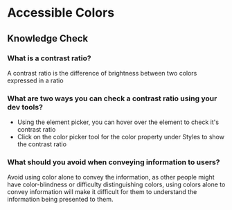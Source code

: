 # Accessible Colors

## Knowledge Check

### What is a contrast ratio?

A contrast ratio is the difference of brightness between two colors expressed in a ratio

### What are two ways you can check a contrast ratio using your dev tools?

- Using the element picker, you can hover over the element to check it's contrast ratio
- Click on the color picker tool for the color property under Styles to show the contrast ratio

### What should you avoid when conveying information to users?

Avoid using color alone to convey the information, as other people might have color-blindness or difficulty distinguishing colors, using colors alone to convey information will make it difficult for them to understand the information being presented to them.